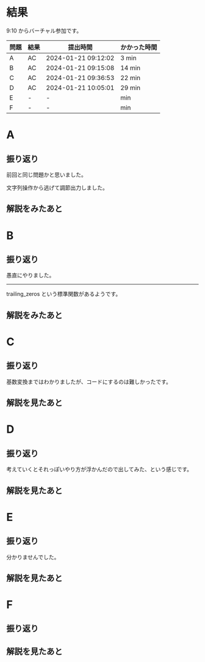 # 結果

9:10 からバーチャル参加です。

| 問題 | 結果 | 提出時間            | かかった時間 |
|------|------|---------------------|--------------|
| A    | AC   | 2024-01-21 09:12:02	| 3 min        |
| B    | AC   | 2024-01-21 09:15:08	| 14 min       |
| C    | AC   | 2024-01-21 09:36:53	| 22 min       |
| D    | AC   | 2024-01-21 10:05:01	| 29 min       |
| E    | -    | -                   |     min      |
| F    | -    | -                   |     min      |

# A

## 振り返り

前回と同じ問題かと思いました。

文字列操作から逃げて調節出力しました。

## 解説をみたあと

# B

## 振り返り

愚直にやりました。

---

trailing_zeros という標準関数があるようです。

## 解説をみたあと

# C

## 振り返り

基数変換まではわかりましたが、コードにするのは難しかったです。

## 解説を見たあと

# D

## 振り返り

考えていくとそれっぽいやり方が浮かんだので出してみた、という感じです。

## 解説を見たあと

# E

## 振り返り

分かりませんでした。

## 解説を見たあと

# F

## 振り返り

## 解説を見たあと
